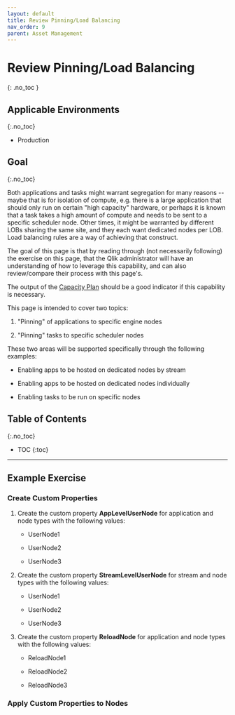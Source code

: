 ```yaml
---
layout: default
title: Review Pinning/Load Balancing
nav_order: 9
parent: Asset Management
---
```


# Review Pinning/Load Balancing
{: .no_toc }

## Applicable Environments
{:.no_toc}
* Production

## Goal
{:.no_toc}

Both applications and tasks might warrant segregation for many reasons -- maybe that is for isolation of compute, e.g. there is a large application that should only run on certain "high capacity" hardware, or perhaps it is known that a task takes a high amount of compute and needs to be sent to a specific scheduler node. Other times, it might be warranted by different LOBs sharing the same site, and they each want dedicated nodes per LOB. Load balancing rules are a way of achieving that construct. 

The goal of this page is that by reading through (not necessarily following) the exercise on this page, that the Qlik administrator will have an understanding of how to leverage this capability, and can also review/compare their process with this page's.

The output of the [Capacity Plan](../system_planning/review_update_capacity_plan.md) should be a good indicator if this capability is necessary.

This page is intended to cover two topics:

  1. "Pinning" of applications to specific engine nodes
  
  2. "Pinning" tasks to specific scheduler nodes
  
These two areas will be supported specifically through the following examples:

  - Enabling apps to be hosted on dedicated nodes by stream
  
  - Enabling apps to be hosted on dedicated nodes individually
  
  - Enabling tasks to be run on specific nodes

## Table of Contents
{:.no_toc}

* TOC
{:toc}

-------------------------

## Example Exercise

### Create Custom Properties

1. Create the custom property **AppLevelUserNode** for application and node types with the following values:

    - UserNode1
  
    - UserNode2
  
    - UserNode3
  
2. Create the custom property **StreamLevelUserNode** for stream and node types with the following values:

    - UserNode1
  
    - UserNode2
  
    - UserNode3
  
3. Create the custom property **ReloadNode** for application and node types with the following values:

    - ReloadNode1
  
    - ReloadNode2
  
    - ReloadNode3
  
### Apply Custom Properties to Nodes


